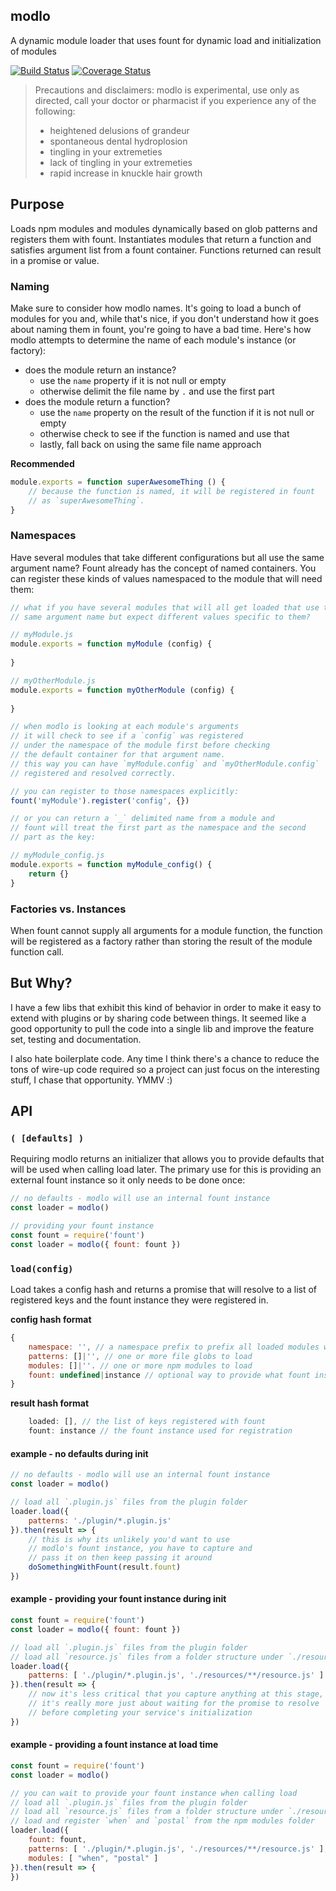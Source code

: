 ## modlo
A dynamic module loader that uses fount for dynamic load and initialization of modules

[![Build Status][travis-image]][travis-url]
[![Coverage Status][coveralls-image]][coveralls-url]

> Precautions and disclaimers: modlo is experimental, use only as directed, call your doctor or pharmacist if you experience any of the following: 
> * heightened delusions of grandeur
> * spontaneous dental hydroplosion
> * tingling in your extremeties
> * lack of tingling in your extremeties
> * rapid increase in knuckle hair growth

## Purpose
Loads npm modules and modules dynamically based on glob patterns and registers them with fount. Instantiates modules that return a function and satisfies argument list from a fount container. Functions returned can result in a promise or value.

### Naming
Make sure to consider how modlo names. It's going to load a bunch of modules for you and, while that's nice, if you don't understand how it goes about naming them in fount, you're going to have a bad time. Here's how modlo attempts to determine the name of each module's instance (or factory):

 * does the module return an instance?
   * use the `name` property if it is not null or empty
   * otherwise delimit the file name by `.` and use the first part
 * does the module return a function?
   * use the `name` property on the result of the function if it is not null or empty
   * otherwise check to see if the function is named and use that
   * lastly, fall back on using the same file name approach

__Recommended__
```js
module.exports = function superAwesomeThing () {
	// because the function is named, it will be registered in fount
	// as `superAwesomeThing`.
}
```

### Namespaces
Have several modules that take different configurations but all use the same argument name? Fount already has the concept of named containers. You can register these kinds of values namespaced to the module that will need them:

```js
// what if you have several modules that will all get loaded that use the
// same argument name but expect different values specific to them?

// myModule.js
module.exports = function myModule (config) {
	
}

// myOtherModule.js
module.exports = function myOtherModule (config) {
	
}

// when modlo is looking at each module's arguments
// it will check to see if a `config` was registered
// under the namespace of the module first before checking
// the default container for that argument name.
// this way you can have `myModule.config` and `myOtherModule.config`
// registered and resolved correctly.

// you can register to those namespaces explicitly:
fount('myModule').register('config', {})

// or you can return a `_` delimited name from a module and
// fount will treat the first part as the namespace and the second
// part as the key:

// myModule_config.js
module.exports = function myModule_config() {
	return {}
}
```

### Factories vs. Instances
When fount cannot supply all arguments for a module function, the function will be registered as a factory rather than storing the result of the module function call.

## But Why?
I have a few libs that exhibit this kind of behavior in order to make it easy to extend with plugins or by sharing code between things. It seemed like a good opportunity to pull the code into a single lib and improve the feature set, testing and documentation.

I also hate boilerplate code. Any time I think there's a chance to reduce the tons of wire-up code required so a project can just focus on the interesting stuff, I chase that opportunity. YMMV :)

## API

### `( [defaults] )`
Requiring modlo returns an initializer that allows you to provide defaults that will be used when calling load later. The primary use for this is providing an external fount instance so it only needs to be done once:

```js
// no defaults - modlo will use an internal fount instance
const loader = modlo()

// providing your fount instance
const fount = require('fount')
const loader = modlo({ fount: fount })
```

### `load(config)`
Load takes a config hash and returns a promise that will resolve to a list of registered keys and the fount instance they were registered in.

__config hash format__
```js
{
	namespace: '', // a namespace prefix to prefix all loaded modules with
	patterns: []|'', // one or more file globs to load
	modules: []|''. // one or more npm modules to load
	fount: undefined|instance // optional way to provide what fount instance gets used
}
```

__result hash format__
```js
	loaded: [], // the list of keys registered with fount
	fount: instance // the fount instance used for registration
```

#### example - no defaults during init
```js
// no defaults - modlo will use an internal fount instance
const loader = modlo()

// load all `.plugin.js` files from the plugin folder
loader.load({
	patterns: './plugin/*.plugin.js'
}).then(result => {
	// this is why its unlikely you'd want to use
	// modlo's fount instance, you have to capture and
	// pass it on then keep passing it around
	doSomethingWithFount(result.fount)
})
```

#### example - providing your fount instance during init
```js
const fount = require('fount')
const loader = modlo({ fount: fount })

// load all `.plugin.js` files from the plugin folder
// load all `resource.js` files from a folder structure under `./resources`
loader.load({
	patterns: [ './plugin/*.plugin.js', './resources/**/resource.js' ]
}).then(result => {
	// now it's less critical that you capture anything at this stage,
	// it's really more just about waiting for the promise to resolve
	// before completing your service's initialization
})
```

#### example - providing a fount instance at load time
``` js
const fount = require('fount')
const loader = modlo()

// you can wait to provide your fount instance when calling load
// load all `.plugin.js` files from the plugin folder
// load all `resource.js` files from a folder structure under `./resources`
// load and register `when` and `postal` from the npm modules folder
loader.load({
	fount: fount,
	patterns: [ './plugin/*.plugin.js', './resources/**/resource.js' ],
	modules: [ "when", "postal" ]
}).then(result => {
})
```

[travis-url]: https://travis-ci.org/deftly/modlo
[travis-image]: https://travis-ci.org/deftly/modlo.svg?branch=master
[coveralls-url]: https://coveralls.io/github/deftly/modlo?branch=master
[coveralls-image]: https://coveralls.io/repos/github/deftly/modlo/badge.svg?branch=master
